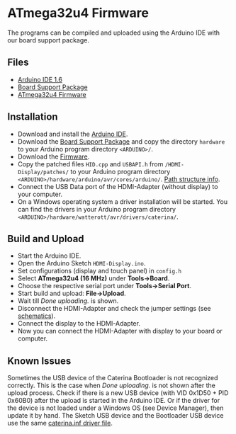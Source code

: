 # ATmega32u4 Firmware
The programs can be compiled and uploaded using the Arduino IDE with our board support package.

## Files
* [Arduino IDE 1.6](http://arduino.cc/en/Main/Software)
* [Board Support Package](https://github.com/watterott/wattuino/raw/master/src/Arduino/Arduino.zip)
* [ATmega32u4 Firmware](https://github.com/watterott/HDMI-Display/archive/master.zip)


## Installation
* Download and install the [Arduino IDE](http://arduino.cc/en/Main/Software).
* Download the [Board Support Package](https://github.com/watterott/wattuino/raw/master/src/Arduino/Arduino.zip) and copy the directory ```hardware``` to your Arduino program directory ```<ARDUINO>/```.
* Download the [Firmware](https://github.com/watterott/HDMI-Display/archive/master.zip).
* Copy the patched files ```HID.cpp``` and ```USBAPI.h``` from ```/HDMI-Display/patches/``` to your Arduino program directory ```<ARDUINO>/hardware/arduino/avr/cores/arduino/```.
  [Path structure info](https://github.com/watterott/HDMI-Display/raw/master/src/HDMI-Display/patches/readme.png).
* Connect the USB Data port of the HDMI-Adapter (without display) to your computer.
* On a Windows operating system a driver installation will be started. You can find the drivers in your Arduino program directory ```<ARDUINO>/hardware/watterott/avr/drivers/caterina/```.


## Build and Upload
* Start the Arduino IDE.
* Open the Arduino Sketch ```HDMI-Display.ino```.
* Set configurations (display and touch panel) in ```config.h```
* Select **ATmega32u4 (16 MHz)** under **Tools->Board**.
* Choose the respective serial port under **Tools->Serial Port**.
* Start build and upload: **File->Upload**.
* Wait till *Done uploading.* is shown.
* Disconnect the HDMI-Adapter and check the jumper settings (see [schematics](https://github.com/watterott/HDMI-Display/tree/master/pcb)).
* Connect the display to the HDMI-Adapter.
* Now you can connect the HDMI-Adapter with display to your board or computer.


## Known Issues
Sometimes the USB device of the Caterina Bootloader is not recognized correctly.
This is the case when *Done uploading.* is not shown after the upload process.
Check if there is a new USB device (with VID 0x1D50 + PID 0x60B0) after the upload is started in the Arduino IDE.
Or if the driver for the device is not loaded under a Windows OS (see Device Manager), then update it by hand.
The Sketch USB device and the Bootloader USB device use the same [caterina.inf driver file](https://github.com/watterott/wattuino/raw/master/src/Caterina/Caterina.inf).
